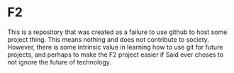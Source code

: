 # F2
This is a repository that was created as a failure to use github to host some project thing. This means nothing and does not contribute to society. However, there is some intrinsic value in learning how to use git for future projects, and perhaps to make the F2 project easier if Said ever choses to not ignore the future of technology.
